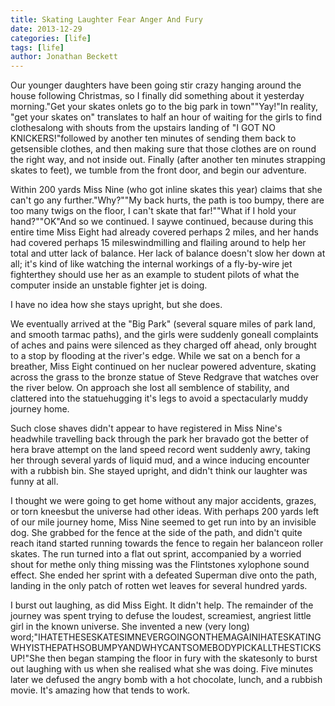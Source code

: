 ```yaml
---
title: Skating Laughter Fear Anger And Fury
date: 2013-12-29
categories: [life]
tags: [life]
author: Jonathan Beckett
---
```


Our younger daughters have been going stir crazy hanging around the house following Christmas, so I finally did something about it yesterday morning."Get your skates onlets go to the big park in town""Yay!"In reality, "get your skates on" translates to half an hour of waiting for the girls to find clothesalong with shouts from the upstairs landing of "I GOT NO KNICKERS!"followed by another ten minutes of sending them back to getsensible clothes, and then making sure that those clothes are on round the right way, and not inside out. Finally (after another ten minutes strapping skates to feet), we tumble from the front door, and begin our adventure.

Within 200 yards Miss Nine (who got inline skates this year) claims that she can't go any further."Why?""My back hurts, the path is too bumpy, there are too many twigs on the floor, I can't skate that far!""What if I hold your hand?""OK"And so we continued. I saywe continued, because during this entire time Miss Eight had already covered perhaps 2 miles, and her hands had covered perhaps 15 mileswindmilling and flailing around to help her total and utter lack of balance. Her lack of balance doesn't slow her down at all; it's kind of like watching the internal workings of a fly-by-wire jet fighterthey should use her as an example to student pilots of what the computer inside an unstable fighter jet is doing.

I have no idea how she stays upright, but she does.

We eventually arrived at the "Big Park" (several square miles of park land, and smooth tarmac paths), and the girls were suddenly goneall complaints of aches and pains were silenced as they charged off ahead, only brought to a stop by flooding at the river's edge. While we sat on a bench for a breather, Miss Eight continued on her nuclear powered adventure, skating across the grass to the bronze statue of Steve Redgrave that watches over the river below. On approach she lost all semblence of stability, and clattered into the statuehugging it's legs to avoid a spectacularly muddy journey home.

Such close shaves didn't appear to have registered in Miss Nine's headwhile travelling back through the park her bravado got the better of hera brave attempt on the land speed record went suddenly awry, taking her through several yards of liquid mud, and a wince inducing encounter with a rubbish bin. She stayed upright, and didn't think our laughter was funny at all.

I thought we were going to get home without any major accidents, grazes, or torn kneesbut the universe had other ideas. With perhaps 200 yards left of our mile journey home, Miss Nine seemed to get run into by an invisible dog. She grabbed for the fence at the side of the path, and didn't quite reach itand started running towards the fence to regain her balanceon roller skates. The run turned into a flat out sprint, accompanied by a worried shout for methe only thing missing was the Flintstones xylophone sound effect. She ended her sprint with a defeated Superman dive onto the path, landing in the only patch of rotten wet leaves for several hundred yards.

I burst out laughing, as did Miss Eight. It didn't help. The remainder of the journey was spent trying to defuse the loudest, screamiest, angriest little girl in the known universe. She invented a new (very long) word;"IHATETHESESKATESIMNEVERGOINGONTHEMAGAINIHATESKATINGWHYISTHEPATHSOBUMPYANDWHYCANTSOMEBODYPICKALLTHESTICKSUP!"She then began stamping the floor in fury with the skatesonly to burst out laughing with us when she realised what she was doing. Five minutes later we defused the angry bomb with a hot chocolate, lunch, and a rubbish movie. It's amazing how that tends to work.